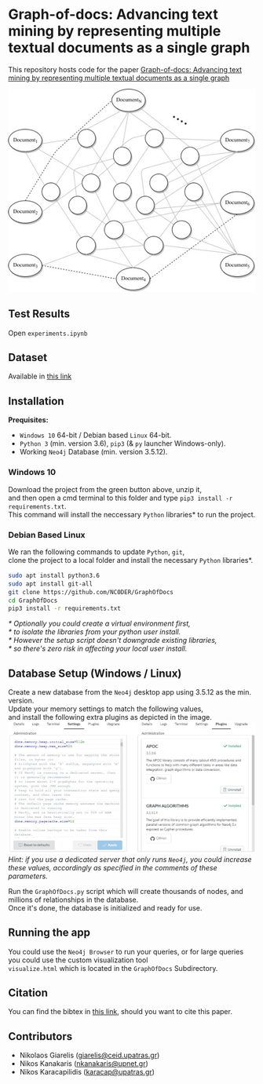 # Graph-of-docs: Advancing text mining by representing multiple textual documents as a single graph
This repository hosts code for the paper [Graph-of-docs: Advancing text mining by representing multiple textual documents as a single graph]()  

![image1](https://github.com/NC0DER/GraphOfDocs/blob/develop/GraphOfDocs/images/GraphofDocs.jpg)

## Test Results
Open `experiments.ipynb` 

## Dataset
Available in [this link](https://drive.google.com/drive/folders/121dlySvdaNSCoLOTJB2Cqt9cwf2nLoPq)

## Installation
**Prequisites:**
* `Windows 10` 64-bit / Debian based `Linux` 64-bit.  
* `Python 3` (min. version 3.6), `pip3` (& `py` launcher Windows-only).  
* Working `Neo4j` Database (min. version 3.5.12).  

### Windows 10
Download the project from the green button above, unzip it,  
and then open a cmd terminal to this folder and type `pip3 install -r requirements.txt`.  
This command will install the neccessary `Python` libraries\* to run the project.  

### Debian Based Linux
We ran the following commands to update `Python`, `git`,  
clone the project to a local folder and install the necessary `Python` libraries\*.
```bash
sudo apt install python3.6
sudo apt install git-all
git clone https://github.com/NC0DER/GraphOfDocs
cd GraphOfDocs
pip3 install -r requirements.txt
```
*\* Optionally you could create a virtual environment first,*  
*\* to isolate the libraries from your python user install.*  
*\* However the setup script doesn't downgrade existing libraries,*  
*\* so there's zero risk in affecting your local user install.*  

## Database Setup (Windows / Linux)
Create a new database from the `Neo4j` desktop app using 3.5.12 as the min. version.  
Update your memory settings to match the following values,  
and install the following extra plugins as depicted in the image.
![image2](https://github.com/NC0DER/GraphOfDocs/blob/develop/GraphOfDocs/images/settings.jpg)
*Hint: if you use a dedicated server that only runs `Neo4j`, you could increase these values, 
accordingly as specified in the comments of these parameters.*

Run the `GraphOfDocs.py` script which will create thousands of nodes, 
and millions of relationships in the database.  
Once it's done, the database is initialized and ready for use. 

## Running the app
You could use the `Neo4j Browser` to run your queries, 
or for large queries you could use the custom visualization tool  
`visualize.html` which is located in the `GraphOfDocs` Subdirectory.

## Citation
You can find the bibtex in [this link](), should you want to cite this paper.

## Contributors
* Nikolaos Giarelis (giarelis@ceid.upatras.gr)
* Nikos Kanakaris (nkanakaris@upnet.gr)
* Nikos Karacapilidis (karacap@upatras.gr)
